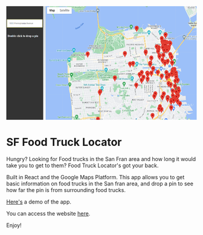 <img src="./public/snippet.PNG" width="533" height="300" />

# SF Food Truck Locator

Hungry? Looking for Food trucks in the San Fran area and how long it would take you to get to them? Food Truck Locator's got your back.

Built in React and the Google Maps Platform. This app allows you to get basic information on food trucks in the San fran area, and drop a pin to see how far the pin is from surrounding food trucks.

[Here's](https://youtu.be/ZK8mPfE1TJ0) a demo of the app.

You can access the website [here](https://food-trucks.vercel.app/).

Enjoy!
